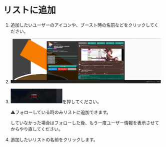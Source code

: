 # リストに追加

1. 追加したいユーザーのアイコンや、ブースト時の名前などをクリックしてください。
2. ![user1](https://raw.githubusercontent.com/cutls/TheDeskDocs/master/media/user1.png)
3. ![user17](https://raw.githubusercontent.com/cutls/TheDeskDocs/master/media/user17.png)を押してください。  

   ⚠️フォローしている時のみリストに追加できます。  

   していなかった場合はフォローした後、もう一度ユーザー情報を表示させてからやり直してください。  

4. 追加したいリストの名前をクリックします。

